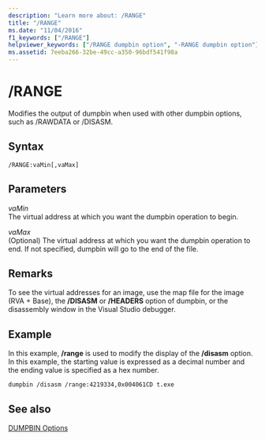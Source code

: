 ```yaml
---
description: "Learn more about: /RANGE"
title: "/RANGE"
ms.date: "11/04/2016"
f1_keywords: ["/RANGE"]
helpviewer_keywords: ["/RANGE dumpbin option", "-RANGE dumpbin option"]
ms.assetid: 7eeba266-32be-49cc-a350-96bdf541f98a
---
```

# /RANGE

Modifies the output of dumpbin when used with other dumpbin options, such as /RAWDATA or /DISASM.

## Syntax

```
/RANGE:vaMin[,vaMax]
```

## Parameters

*vaMin*<br/>
The virtual address at which you want the dumpbin operation to begin.

*vaMax*<br/>
(Optional) The virtual address at which you want the dumpbin operation to end. If not specified, dumpbin will go to the end of the file.

## Remarks

To see the virtual addresses for an image, use the map file for the image (RVA + Base), the **/DISASM** or **/HEADERS** option of dumpbin, or the disassembly window in the Visual Studio debugger.

## Example

In this example, **/range** is used to modify the display of the **/disasm** option. In this example, the starting value is expressed as a decimal number and the ending value is specified as a hex number.

```
dumpbin /disasm /range:4219334,0x004061CD t.exe
```

## See also

[DUMPBIN Options](dumpbin-options.md)
